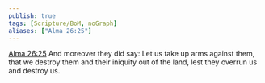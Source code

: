 ```yaml
---
publish: true
tags: [Scripture/BoM, noGraph]
aliases: ["Alma 26:25"]
---
```

[Alma 26:25](https://churchofjesuschrist.org/study/scriptures/bofm/alma/26?lang=eng&id=p25#p25) And moreover they did say: Let us take up arms against them, that we destroy them and their iniquity out of the land, lest they overrun us and destroy us.
